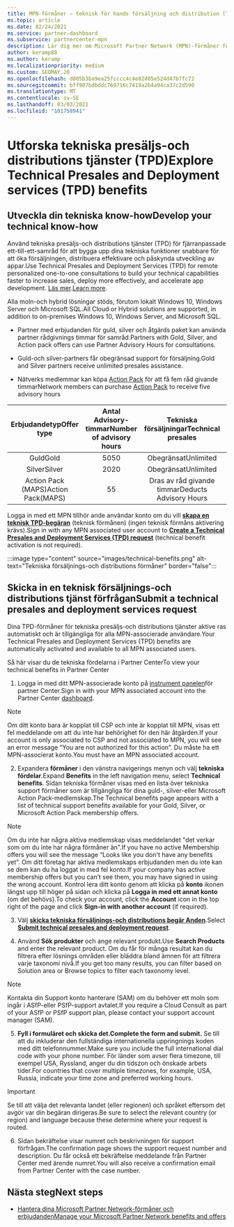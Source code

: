 ```yaml
---
title: MPN-förmåner – teknisk för hands försäljning och distribution (TPD)
ms.topic: article
ms.date: 02/24/2021
ms.service: partner-dashboard
ms.subservice: partnercenter-mpn
description: Lär dig mer om Microsoft Partner Network (MPN)-förmåner för tekniska tjänster för försäljning och distribution (TPD)
author: keramp88
ms.author: keramp
ms.localizationpriority: medium
ms.custom: SEOMAY.20
ms.openlocfilehash: d805b3ba9ea25fcccc4c4e82d05e524d47b7fc72
ms.sourcegitcommit: bff907bdbddc769716c7418a2b4a94ca37c2d590
ms.translationtype: MT
ms.contentlocale: sv-SE
ms.lasthandoff: 03/03/2021
ms.locfileid: "101758941"
---
```

# <a name="explore-technical-presales-and-deployment-services-tpd-benefits"></a><span data-ttu-id="1b14d-103">Utforska tekniska presäljs-och distributions tjänster (TPD)</span><span class="sxs-lookup"><span data-stu-id="1b14d-103">Explore Technical Presales and Deployment services (TPD) benefits</span></span>

## <a name="develop-your-technical-know-how"></a><span data-ttu-id="1b14d-104">Utveckla din tekniska know-how</span><span class="sxs-lookup"><span data-stu-id="1b14d-104">Develop your technical know-how</span></span>

<span data-ttu-id="1b14d-105">Använd tekniska presäljs-och distributions tjänster (TPD) för fjärranpassade ett-till-ett-samråd för att bygga upp dina tekniska funktioner snabbare för att öka försäljningen, distribuera effektivare och påskynda utveckling av appar.</span><span class="sxs-lookup"><span data-stu-id="1b14d-105">Use Technical Presales and Deployment Services (TPD) for remote personalized one-to-one consultations to build your technical capabilities faster to increase sales, deploy more effectively, and accelerate app development.</span></span> <span data-ttu-id="1b14d-106">[Läs mer](https://aka.ms/TPD).</span><span class="sxs-lookup"><span data-stu-id="1b14d-106">[Learn more](https://aka.ms/TPD).</span></span>

<span data-ttu-id="1b14d-107">Alla moln-och hybrid lösningar stöds, förutom lokalt Windows 10, Windows Server och Microsoft SQL.</span><span class="sxs-lookup"><span data-stu-id="1b14d-107">All Cloud or Hybrid solutions are supported, in addition to on-premises Windows 10, Windows Server, and Microsoft SQL.</span></span> 

-   <span data-ttu-id="1b14d-108">Partner med erbjudanden för guld, silver och åtgärds paket kan använda partner rådgivnings timmar för samråd.</span><span class="sxs-lookup"><span data-stu-id="1b14d-108">Partners with Gold, Silver, and Action pack offers can use Partner Advisory Hours for consultations.</span></span> 

-   <span data-ttu-id="1b14d-109">Guld-och silver-partners får obegränsad support för försäljning.</span><span class="sxs-lookup"><span data-stu-id="1b14d-109">Gold and Silver partners receive unlimited presales assistance.</span></span> 

-   <span data-ttu-id="1b14d-110">Nätverks medlemmar kan köpa [Action Pack](https://partner.microsoft.com/membership/action-pack) för att få fem råd givande timmar</span><span class="sxs-lookup"><span data-stu-id="1b14d-110">Network members can  purchase [Action Pack](https://partner.microsoft.com/membership/action-pack) to receive five advisory hours</span></span>  


|     <span data-ttu-id="1b14d-111">Erbjudandetyp</span><span class="sxs-lookup"><span data-stu-id="1b14d-111">Offer type</span></span>    | <span data-ttu-id="1b14d-112">Antal Advisory-timmar</span><span class="sxs-lookup"><span data-stu-id="1b14d-112">Number of advisory hours</span></span> |   <span data-ttu-id="1b14d-113">Tekniska försäljningar</span><span class="sxs-lookup"><span data-stu-id="1b14d-113">Technical presales</span></span>   |   |   |
|:-----------------:|:------------------------:|:----------------------:|:-:|:-:|
|        <span data-ttu-id="1b14d-114">Guld</span><span class="sxs-lookup"><span data-stu-id="1b14d-114">Gold</span></span>       |            <span data-ttu-id="1b14d-115">50</span><span class="sxs-lookup"><span data-stu-id="1b14d-115">50</span></span>            |        <span data-ttu-id="1b14d-116">Obegränsat</span><span class="sxs-lookup"><span data-stu-id="1b14d-116">Unlimited</span></span>       |   |   |
|       <span data-ttu-id="1b14d-117">Silver</span><span class="sxs-lookup"><span data-stu-id="1b14d-117">Silver</span></span>      |            <span data-ttu-id="1b14d-118">20</span><span class="sxs-lookup"><span data-stu-id="1b14d-118">20</span></span>            |        <span data-ttu-id="1b14d-119">Obegränsat</span><span class="sxs-lookup"><span data-stu-id="1b14d-119">Unlimited</span></span>       |   |   |
| <span data-ttu-id="1b14d-120">Action Pack (MAPS)</span><span class="sxs-lookup"><span data-stu-id="1b14d-120">Action Pack(MAPS)</span></span> |             <span data-ttu-id="1b14d-121">5</span><span class="sxs-lookup"><span data-stu-id="1b14d-121">5</span></span>            | <span data-ttu-id="1b14d-122">Dras av råd givande timmar</span><span class="sxs-lookup"><span data-stu-id="1b14d-122">Deducts Advisory Hours</span></span> |   |   |

<span data-ttu-id="1b14d-123">Logga in med ett MPN tillhör ande användar konto om du vill **[skapa en teknisk TPD-begäran](https://partner.microsoft.com/dashboard/mpn/membership/benefits/technical/createadvisoryhours-servicerequest)** (teknisk förmånen) (ingen teknisk förmåns aktivering krävs).</span><span class="sxs-lookup"><span data-stu-id="1b14d-123">Sign in with any MPN associated user account to **[Create a Technical Presales and Deployment Services (TPD) request](https://partner.microsoft.com/dashboard/mpn/membership/benefits/technical/createadvisoryhours-servicerequest)** (technical benefit activation is not required).</span></span>

  :::image type="content" source="images/technical-benefits.png" alt-text="Tekniska försäljnings-och distributions förmåner" border="false":::

## <a name="submit-a-technical-presales-and-deployment-services-request"></a><span data-ttu-id="1b14d-125">Skicka in en teknisk försäljnings-och distributions tjänst förfrågan</span><span class="sxs-lookup"><span data-stu-id="1b14d-125">Submit a technical presales and deployment services request</span></span> 

<span data-ttu-id="1b14d-126">Dina TPD-förmåner för tekniska presäljs-och distributions tjänster aktive ras automatiskt och är tillgängliga för alla MPN-associerade användare.</span><span class="sxs-lookup"><span data-stu-id="1b14d-126">Your Technical Presales and Deployment Services (TPD) benefits are automatically activated and available to all MPN associated users.</span></span> 

<span data-ttu-id="1b14d-127">Så här visar du de tekniska fördelarna i Partner Center</span><span class="sxs-lookup"><span data-stu-id="1b14d-127">To view your technical benefits in Partner Center</span></span>

1. <span data-ttu-id="1b14d-128">Logga in med ditt MPN-associerade konto på [instrument panelen](https://partner.microsoft.com/dashboard)för partner Center.</span><span class="sxs-lookup"><span data-stu-id="1b14d-128">Sign in with your MPN associated account into the Partner Center [dashboard](https://partner.microsoft.com/dashboard).</span></span> 

>[!NOTE]
><span data-ttu-id="1b14d-129">Om ditt konto bara är kopplat till CSP och inte är kopplat till MPN, visas ett fel meddelande om att du inte har behörighet för den här åtgärden.</span><span class="sxs-lookup"><span data-stu-id="1b14d-129">If your account is only associated to CSP and not associated to MPN, you will see an error message “You are not authorized for this action”.</span></span> <span data-ttu-id="1b14d-130">Du måste ha ett MPN-associerat konto.</span><span class="sxs-lookup"><span data-stu-id="1b14d-130">You must have an MPN associated account.</span></span>

2. <span data-ttu-id="1b14d-131">Expandera **förmåner** i den vänstra navigerings menyn och välj **tekniska fördelar**.</span><span class="sxs-lookup"><span data-stu-id="1b14d-131">Expand **Benefits** in the left navigation menu, select **Technical benefits**.</span></span> <span data-ttu-id="1b14d-132">Sidan tekniska förmåner visas med en lista över tekniska support förmåner som är tillgängliga för dina guld-, silver-eller Microsoft Action Pack-medlemskap.</span><span class="sxs-lookup"><span data-stu-id="1b14d-132">The Technical benefits page appears with a list of technical support benefits available for your Gold, Silver, or Microsoft Action Pack membership offers.</span></span> 

>[!NOTE]
><span data-ttu-id="1b14d-133">Om du inte har några aktiva medlemskap visas meddelandet "det verkar som om du inte har några förmåner än".</span><span class="sxs-lookup"><span data-stu-id="1b14d-133">If you have no active Membership offers you will see the message “Looks like you don't have any benefits yet”.</span></span> <span data-ttu-id="1b14d-134">Om ditt företag har aktiva medlemskaps erbjudanden men du inte kan se dem kan du ha loggat in med fel konto.</span><span class="sxs-lookup"><span data-stu-id="1b14d-134">If your company has active membership offers but you can’t see them, you may have signed in using the wrong account.</span></span> <span data-ttu-id="1b14d-135">Kontrol lera ditt konto genom att klicka på **konto** ikonen längst upp till höger på sidan och klicka på **Logga in med ett annat konto** (om det behövs).</span><span class="sxs-lookup"><span data-stu-id="1b14d-135">To check your account, click the **Account** icon in the top right of the page and click **Sign-in with another account** (if required).</span></span>

3. <span data-ttu-id="1b14d-136">Välj **[skicka tekniska försäljnings-och distributions begär Anden](https://partner.microsoft.com/dashboard/mpn/membership/benefits/technical/createadvisoryhours-servicerequest)**.</span><span class="sxs-lookup"><span data-stu-id="1b14d-136">Select **[Submit technical presales and deployment request](https://partner.microsoft.com/dashboard/mpn/membership/benefits/technical/createadvisoryhours-servicerequest)**.</span></span>

4. <span data-ttu-id="1b14d-137">Använd **Sök produkter** och ange relevant produkt.</span><span class="sxs-lookup"><span data-stu-id="1b14d-137">Use **Search Products** and enter the relevant product.</span></span> <span data-ttu-id="1b14d-138">Om du får för många resultat kan du filtrera efter lösnings områden eller bläddra bland ämnen för att filtrera varje taxonomi nivå.</span><span class="sxs-lookup"><span data-stu-id="1b14d-138">If you get too many results, you can filter based on Solution area or Browse topics to filter each taxonomy level.</span></span>

> [!NOTE]
> <span data-ttu-id="1b14d-139">Kontakta din Support konto hanterare (SAM) om du behöver ett moln som ingår i ASfP-eller PSfP-support avtalet.</span><span class="sxs-lookup"><span data-stu-id="1b14d-139">If you require a Cloud Consult as part of your ASfP or PSfP support plan, please contact your support account manager (SAM).</span></span>

5. <span data-ttu-id="1b14d-140">**Fyll i formuläret och skicka det.**</span><span class="sxs-lookup"><span data-stu-id="1b14d-140">**Complete the form and submit.**</span></span> <span data-ttu-id="1b14d-141">Se till att du inkluderar den fullständiga internationella uppringnings koden med ditt telefonnummer.</span><span class="sxs-lookup"><span data-stu-id="1b14d-141">Make sure you include the full international dial code with your phone number.</span></span> <span data-ttu-id="1b14d-142">För länder som avser flera timezone, till exempel USA, Ryssland, anger du din tidszon och önskade arbets tider.</span><span class="sxs-lookup"><span data-stu-id="1b14d-142">For countries that cover multiple timezones,  for example, USA, Russia, indicate your time zone and preferred working hours.</span></span>

> [!IMPORTANT]
> <span data-ttu-id="1b14d-143">Se till att välja det relevanta landet (eller regionen) och språket eftersom det avgör var din begäran dirigeras.</span><span class="sxs-lookup"><span data-stu-id="1b14d-143">Be sure to select the relevant country (or region) and language because these determine where your request is routed.</span></span>

6. <span data-ttu-id="1b14d-144">Sidan bekräftelse visar numret och beskrivningen för support förfrågan.</span><span class="sxs-lookup"><span data-stu-id="1b14d-144">The confirmation page shows the support request number and description.</span></span> <span data-ttu-id="1b14d-145">Du får också ett bekräftelse meddelande från Partner Center med ärende numret.</span><span class="sxs-lookup"><span data-stu-id="1b14d-145">You will also receive a confirmation email from Partner Center with the case number.</span></span>



## <a name="next-steps"></a><span data-ttu-id="1b14d-146">Nästa steg</span><span class="sxs-lookup"><span data-stu-id="1b14d-146">Next steps</span></span>

- [<span data-ttu-id="1b14d-147">Hantera dina Microsoft Partner Network-förmåner och erbjudanden</span><span class="sxs-lookup"><span data-stu-id="1b14d-147">Manage your Microsoft Partner Network benefits and offers</span></span>](manage-your-partner-network-benefits.md)
